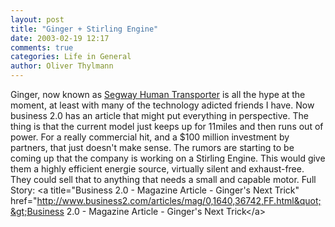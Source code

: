 ```yaml
---
layout: post
title: "Ginger + Stirling Engine"
date: 2003-02-19 12:17
comments: true
categories: Life in General
author: Oliver Thylmann
---
```



Ginger, now known as [Segway Human Transporter](http://www.segway.com/) is all the hype at the moment, at least with many of the technology adicted friends I have. Now business 2.0 has an article that might put everything in perspective. The thing is that the current model just keeps up for 11miles and then runs out of power. For a really commercial hit, and a $100 million investment by partners, that just doesn't make sense. The rumors are starting to be coming up that the company is working on a Stirling Engine. This would give them a highly efficient energie source, virtually silent and exhaust-free. They could sell that to anything that needs a small and capable motor. Full Story: &lt;a title=&quot;Business 2.0 - Magazine Article - Ginger's Next Trick&quot; href=&quot;http://www.business2.com/articles/mag/0,1640,36742,FF.html&quot;&gt;Business 2.0 - Magazine Article - Ginger's Next Trick&lt;/a&gt;


